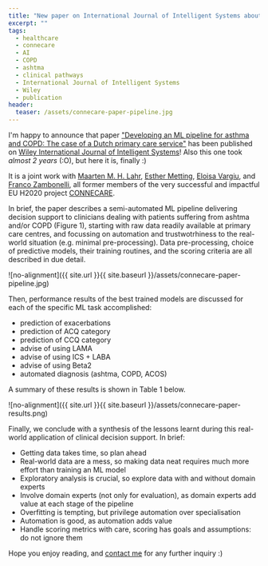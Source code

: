 ```yaml
---
title: "New paper on International Journal of Intelligent Systems about AI-powered clinical pathways for ashtma and COPD patients!"
excerpt: ""
tags:
  - healthcare
  - connecare
  - AI
  - COPD
  - ashtma
  - clinical pathways
  - International Journal of Intelligent Systems
  - Wiley
  - publication
header:
  teaser: /assets/connecare-paper-pipeline.jpg
---
```


I'm happy to announce that paper ["Developing an ML pipeline for asthma and COPD: The case of a Dutch primary care service"](https://doi.org/10.1002/int.22568) has been published on [Wiley International Journal of Intelligent Systems](https://onlinelibrary.wiley.com/journal/1098111x)!
Also this one took *almost 2 years* (:O), but here it is, finally :)

It is a joint work with [Maarten M. H. Lahr](https://www.citrienfonds-ehealth.nl/betrokkenen/maarten-lahr/), [Esther Metting](https://www.rug.nl/staff/e.i.metting/), [Eloisa Vargiu](https://sites.google.com/site/eloisavargiu/), and [Franco Zambonelli](http://www.agentgroup.unimore.it/Zambonelli/), all former members of the very successful and impactful EU H2020 project [CONNECARE](https://www.connecare.eu).

In brief, the paper describes a semi-automated ML pipeline delivering decision support to clinicians dealing with patients suffering from ashtma and/or COPD (Figure 1), starting with raw data readily available at primary care centres, and focussing on automation and trustwotrhiness to the real-world situation (e.g. minimal pre-processing).
Data pre-processing, choice of predictive models, their training routines, and the scoring criteria are all described in due detail.

![no-alignment]({{ site.url }}{{ site.baseurl }}/assets/connecare-paper-pipeline.jpg)

Then, performance results of the best trained models are discussed for each of the specific ML task accomplished:
  - prediction of exacerbations
  - prediction of ACQ category
  - prediction of CCQ category
  - advise of using LAMA
  - advise of using ICS + LABA
  - advise of using Beta2
  - automated diagnosis (ashtma, COPD, ACOS)

A summary of these results is shown in Table 1 below.

![no-alignment]({{ site.url }}{{ site.baseurl }}/assets/connecare-paper-results.png)

Finally, we conclude with a synthesis of the lessons learnt during this real-world application of clinical decision support.
In brief:
 - Getting data takes time, so plan ahead
 - Real-world data are a mess, so making data neat requires much more effort than training an ML model
 - Exploratory analysis is crucial, so explore data with and without domain experts
 - Involve domain experts (not only for evaluation), as domain experts add value at each stage of the pipeline
 - Overfitting is tempting, but privilege automation over specialisation
 - Automation is good, as automation adds value
 - Handle scoring metrics with care, scoring has goals and assumptions: do not ignore them

Hope you enjoy reading, and [contact me](mailto:stefano.mariani@unimore.it) for any further inquiry :)
